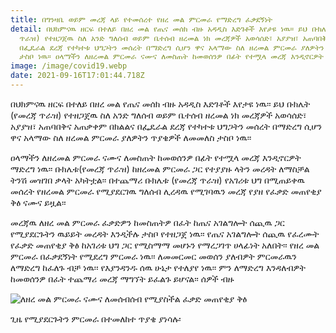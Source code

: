 ```yaml
---
title: በግንዛቤ ወይም መረጃ ላይ የተመሰረተ የዘረ መል ምርመራ የማድረግ ፈቃደኝነት
detail: በህክምናዉ ዘርፍ በተለይ በዘረ መል የጤና መሰክ ብዙ አዳዲስ እድገቶች እየታዩ ነዉ፡፡ ይህ ቡክሌት (የመረጃ
  ጥራዝ) የተዘጋጀዉ ስለ አንድ ግለሰብ ወይም ቤተሰብ ዘረመል ነክ መረጃዎች አወሳሰድ፣ አያያዝ፣ አጠባበቅና አጠቃቀም በክልልና
  በፌዴራል ደረጃ የተካተቱ ህግጋትን መሰረት በማድረግ ሲሆን ዋና አላማው ስለ ዘረመል ምርመራ ያለዎትን ጥያቄዎች ለመመለስ
  ታስቦ ነዉ፡፡ ዐላማችን ለዘረመል ምርመራ ናሙና ለመስጠት ከመወሰንዎ በፊት የተሟላ መረጃ እንዲኖርዎት ማድረግ ነዉ፡፡
image: /image/covid19.webp
date: 2021-09-16T17:01:44.718Z
---
```


በህክምናዉ ዘርፍ በተለይ በዘረ መል የጤና መሰክ ብዙ አዳዲስ እድገቶች እየታዩ ነዉ፡፡ ይህ ቡክሌት (የመረጃ ጥራዝ) የተዘጋጀዉ ስለ አንድ ግለሰብ ወይም ቤተሰብ ዘረመል ነክ መረጃዎች አወሳሰድ፣ አያያዝ፣ አጠባበቅና አጠቃቀም በክልልና በፌዴራል ደረጃ የተካተቱ ህግጋትን መሰረት በማድረግ ሲሆን ዋና አላማው ስለ ዘረመል ምርመራ ያለዎትን ጥያቄዎች ለመመለስ ታስቦ ነዉ፡፡

ዐላማችን ለዘረመል ምርመራ ናሙና ለመስጠት ከመወሰንዎ በፊት የተሟላ መረጃ እንዲኖርዎት ማድረግ ነዉ፡፡ ቡክሌቱ(የመረጃ ጥራዝ) ከዘረመል ምርመራ ጋር የተያያዙ ላትን መረዳት ለማስቻል ትንሽ መዝገበ ቃላት አካትቷል፡፡ በተጨማሪ ቡክሌቱ (የመረጃ ጥራዝ) የአገሪቱ ህግ በሚጠይቀዉ መሰረት የዘረመል ምርመራ የሚያደርገዉ ግለሰብ ሊረዳዉ የሚገባዉን መረጃ የያዘ የፈቃድ መጠየቂያ ቅፅ ናሙና ይዟል፡፡

መረጃዉ ለዘረ መል ምርመራ ፈቃድዎን ከመስጠትዎ በፈት ከጤና አገልግሎት ሰጪዉ ጋር የሚያደርጉትን ዉይይት መረዳት እንዲችሉ ታስቦ የተዘጋጀ ነዉ፡፡ የጤና አገልግሎት ሰጪዉ የፈረሙት የፈቃድ መጠየቂያ ቅፅ ከአገሪቱ ህግ ጋር የሚስማማ መሆኑን የማረጋገጥ ሀላፊነት አለበት፡፡
የዘረ መል ምርመራ በፈቃደኝነት የሚደረግ ምርመራ ነዉ፡፡ ለመመርመር መወሰን ያለብዎት ምርመራዉን ለማድረግ ከፈለጉ ብቻ ነዉ፡፡ የእያንዳንዱ ሰዉ ሁኔታ የተለያየ ነዉ፡፡ ምን ለማድረግ እንዳለብዎት ከመወሰንዎ በፈት ተጨማሪ መረጃ ማግኘት ይፈልጉ ይሆናል፡፡ ሰዎች ብዙ

![](/image/ehdsheh.png "ለዘረ መል ምርመራ ናሙና ለመሰብሰብ የሚያስችል ፈቃድ መጠየቂያ ቅፅ")

ጊዜ የሚያደርጉትን ምርመራ በተመለከተ ጥያቄ ያነሳሉ፡

